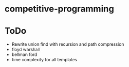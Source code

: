 # competitive-programming

# ToDo
- Rewrite union find with recursion and path compression
- floyd warshall
- bellman ford
- time complexity for all templates